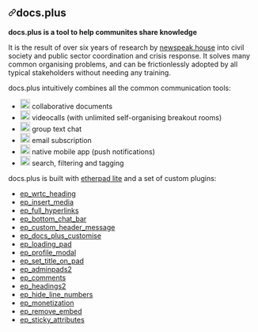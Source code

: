<div class="Box-body px-5 pb-5">
        <article class="markdown-body entry-content container-lg" itemprop="text"><h1><a id="user-content-docsplus" class="anchor" aria-hidden="true" href="#docsplus"><svg class="octicon octicon-link" viewBox="0 0 16 16" version="1.1" width="16" height="16" aria-hidden="true"><path fill-rule="evenodd" d="M7.775 3.275a.75.75 0 001.06 1.06l1.25-1.25a2 2 0 112.83 2.83l-2.5 2.5a2 2 0 01-2.83 0 .75.75 0 00-1.06 1.06 3.5 3.5 0 004.95 0l2.5-2.5a3.5 3.5 0 00-4.95-4.95l-1.25 1.25zm-4.69 9.64a2 2 0 010-2.83l2.5-2.5a2 2 0 012.83 0 .75.75 0 001.06-1.06 3.5 3.5 0 00-4.95 0l-2.5 2.5a3.5 3.5 0 004.95 4.95l1.25-1.25a.75.75 0 00-1.06-1.06l-1.25 1.25a2 2 0 01-2.83 0z"></path></svg></a>docs.plus</h1>
<p><strong>docs.plus is a tool to help communites share knowledge</strong></p>
<p>It is the result of over six years of research by <a href="https://newspeak.house" rel="nofollow">newspeak.house</a> into civil society and public sector coordination and crisis response.
It solves many common organising problems, and can be frictionlessly adopted by all typical stakeholders without needing any training.</p>
<p>docs.plus intuitively combines all the common communication tools:</p>
<ul>
<li><g-emoji class="g-emoji" alias="white_check_mark" fallback-src="https://github.githubassets.com/images/icons/emoji/unicode/2705.png"><img class="emoji" alt="white_check_mark" height="20" width="20" src="https://github.githubassets.com/images/icons/emoji/unicode/2705.png"></g-emoji> collaborative documents</li>
<li><g-emoji class="g-emoji" alias="white_check_mark" fallback-src="https://github.githubassets.com/images/icons/emoji/unicode/2705.png"><img class="emoji" alt="white_check_mark" height="20" width="20" src="https://github.githubassets.com/images/icons/emoji/unicode/2705.png"></g-emoji> videocalls (with unlimited self-organising breakout rooms)</li>
<li><g-emoji class="g-emoji" alias="white_check_mark" fallback-src="https://github.githubassets.com/images/icons/emoji/unicode/2705.png"><img class="emoji" alt="white_check_mark" height="20" width="20" src="https://github.githubassets.com/images/icons/emoji/unicode/2705.png"></g-emoji> group text chat</li>
<li><g-emoji class="g-emoji" alias="soon" fallback-src="https://github.githubassets.com/images/icons/emoji/unicode/1f51c.png"><img class="emoji" alt="soon" height="20" width="20" src="https://github.githubassets.com/images/icons/emoji/unicode/1f51c.png"></g-emoji> email subscription</li>
<li><g-emoji class="g-emoji" alias="soon" fallback-src="https://github.githubassets.com/images/icons/emoji/unicode/1f51c.png"><img class="emoji" alt="soon" height="20" width="20" src="https://github.githubassets.com/images/icons/emoji/unicode/1f51c.png"></g-emoji> native mobile app (push notifications)</li>
<li><g-emoji class="g-emoji" alias="soon" fallback-src="https://github.githubassets.com/images/icons/emoji/unicode/1f51c.png"><img class="emoji" alt="soon" height="20" width="20" src="https://github.githubassets.com/images/icons/emoji/unicode/1f51c.png"></g-emoji> search, filtering and tagging</li>
</ul>
<p>docs.plus is built with <a href="https://github.com/ether/etherpad-lite">etherpad lite</a> and a set of custom plugins:</p>
<ul>
<li><a href="https://github.com/HMarzban/ep_wrtc_heading">ep_wrtc_heading</a></li>
<li><a href="https://github.com/samirsayyad/ep_insert_media">ep_insert_media</a></li>
<li><a href="https://github.com/samirsayyad/ep_full_hyperlinks">ep_full_hyperlinks</a></li>
<li><a href="https://github.com/samirsayyad/ep_bottom_chat_bar">ep_bottom_chat_bar</a></li>
<li><a href="https://github.com/samirsayyad/ep_custom_header_message">ep_custom_header_message</a></li>
<li><a href="https://github.com/samirsayyad/ep_docs_plus_customize">ep_docs_plus_customise</a></li>
<li><a href="https://github.com/samirsayyad/ep_loading_pad.git">ep_loading_pad</a></li>
<li><a href="https://github.com/samirsayyad/ep_profile_modal">ep_profile_modal</a></li>
<li><a href="https://github.com/samirsayyad/ep_set_title_on_pad.git">ep_set_title_on_pad</a></li>
<li><a href="https://github.com/rhansen/ep_adminpads2">ep_adminpads2</a></li>
<li><a href="https://github.com/ether/ep_comments">ep_comments</a></li>
<li><a href="https://github.com/ether/ep_headings2">ep_headings2</a></li>
<li><a href="https://github.com/JohnMcLear/ep_hide_line_numbers">ep_hide_line_numbers</a></li>
<li><a href="https://github.com/ISNIT0/ep_monetization">ep_monetization</a></li>
<li><a href="https://github.com/tjwelde/ep_remove_embed">ep_remove_embed</a></li>
<li><a href="https://github.com/JohnMcLear/ep_sticky_attributes">ep_sticky_attributes</a></li>
</ul>
</article>
      </div>
 
